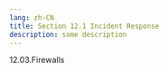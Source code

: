 ```yaml
---
lang: zh-CN
title: Section 12.1 Incident Response
description: some description
---
```


12.03.Firewalls